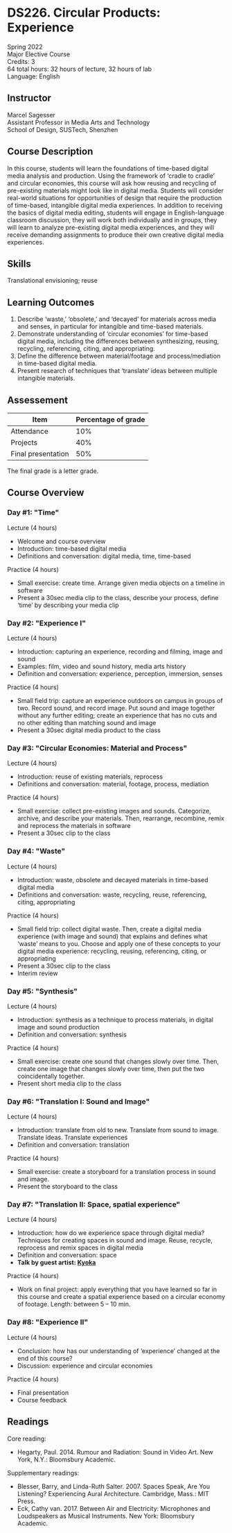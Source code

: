 # DS226. Circular Products: Experience
Spring 2022  
Major Elective Course  
Credits: 3  
64 total hours: 32 hours of lecture, 32 hours of lab  
Language: English

## Instructor
Marcel Sagesser  
Assistant Professor in Media Arts and Technology  
School of Design, SUSTech, Shenzhen

## Course Description
In this course, students will learn the foundations of time-based digital media analysis and production. Using the framework of ‘cradle to cradle’ and circular economies, this course will ask how reusing and recycling of pre-existing materials might look like in digital media. Students will consider real-world situations for opportunities of design that require the production of time-based, intangible digital media experiences. In addition to receiving the basics of digital media editing, students will engage in English-language classroom discussion, they will work both individually and in groups, they will learn to analyze pre-existing digital media experiences, and they will receive demanding assignments to produce their own creative digital media experiences.

## Skills
Translational envisioning; reuse

## Learning Outcomes
1.	Describe ‘waste,’ ‘obsolete,’ and ‘decayed’ for materials across media and senses, in particular for intangible and time-based materials.
2.	Demonstrate understanding of ‘circular economies’ for time-based digital media, including the differences between synthesizing, reusing, recycling, referencing, citing, and appropriating.
3.	Define the difference between material/footage and process/mediation in time-based digital media.
4.	Present research of techniques that ‘translate’ ideas between multiple intangible materials.

## Assessement


Item | Percentage of grade
------------ | -------------
Attendance | 10%
Projects | 40%
Final presentation | 50%


The final grade is a letter grade.


## Course Overview

### Day #1: "Time"

Lecture (4 hours)
-	Welcome and course overview
-	Introduction: time-based digital media
-	Definitions and conversation: digital media, time, time-based

Practice (4 hours)
-	Small exercise: create time. Arrange given media objects on a timeline in software
-	Present a 30sec media clip to the class, describe your process, define ‘time’ by describing your media clip

### Day #2: "Experience I"

Lecture (4 hours)
-	Introduction: capturing an experience, recording and filming, image and sound
-	Examples: film, video and sound history, media arts history
-	Definition and conversation: experience, perception, immersion, senses

Practice (4 hours)
-	Small field trip: capture an experience outdoors on campus in groups of two. Record sound, and record image. Put sound and image together without any further editing; create an experience that has no cuts and no other editing than matching sound and image
-	Present a 30sec digital media product to the class

### Day #3: "Circular Economies: Material and Process"

Lecture (4 hours)
-	Introduction: reuse of existing materials, reprocess
-	Definitions and conversation: material, footage, process, mediation

Practice (4 hours)
-	Small exercise: collect pre-existing images and sounds. Categorize, archive, and describe your materials. Then, rearrange, recombine, remix and reprocess the materials in software
-	Present a 30sec clip to the class

### Day #4: "Waste"

Lecture (4 hours)
-	Introduction: waste, obsolete and decayed materials in time-based digital media
-	Definitions and conversation: waste, recycling, reuse, referencing, citing, appropriating

Practice (4 hours)
-	Small field trip: collect digital waste. Then, create a digital media experience (with image and sound) that explains and defines what ‘waste’ means to you. Choose and apply one of these concepts to your digital media experience: recycling, reusing, referencing, citing, or appropriating
-	Present a 30sec clip to the class
-	Interim review

### Day #5: "Synthesis"

Lecture (4 hours)
-	Introduction: synthesis as a technique to process materials, in digital image and sound production
-	Definition and conversation: synthesis

Practice (4 hours)
-	Small exercise: create one sound that changes slowly over time. Then, create one image that changes slowly over time, then put the two coincidentally together.
-	Present short media clip to the class

### Day #6: "Translation I: Sound and Image"

Lecture (4 hours)
-	Introduction: translate from old to new. Translate from sound to image. Translate ideas. Translate experiences
-	Definition and conversation: translation

Practice (4 hours)
-	Small exercise: create a storyboard for a translation process in sound and image. 
-	Present the storyboard to the class

### Day #7: "Translation II: Space, spatial experience"

Lecture (4 hours)
-	Introduction: how do we experience space through digital media? Techniques for creating spaces in sound and image. Reuse, recycle, reprocess and remix spaces in digital media
-	Definition and conversation: space
-	**Talk by guest artist: [Kyoka](http://www.ufunfunfufu.com/)**

Practice (4 hours)
-	Work on final project: apply everything that you have learned so far in this course and create a spatial experience based on a circular economy of footage. Length: between 5 – 10 min.

### Day #8: "Experience II"

Lecture (4 hours)
-	Conclusion: how has our understanding of ‘experience’ changed at the end of this course?
-	Discussion: experience and circular economies

Practice (4 hours)
-	Final presentation
-	Course feedback


## Readings
Core reading:
-	Hegarty, Paul. 2014. Rumour and Radiation: Sound in Video Art. New York, N.Y.: Bloomsbury Academic.

Supplementary readings:
-	Blesser, Barry, and Linda-Ruth Salter. 2007. Spaces Speak, Are You Listening? Experiencing Aural Architecture. Cambridge, Mass.: MIT Press.
-	Eck, Cathy van. 2017. Between Air and Electricity: Microphones and Loudspeakers as Musical Instruments. New York: Bloomsbury Academic.

